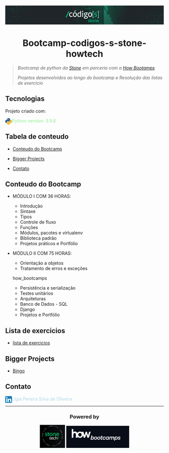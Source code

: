<p align="center">
  <a  target="_blank" rel="noreferrer"><img src=./img/codigo_s_stone.PNG alt="my banner" height="60" width="1000"></a>
</p>

<!--[Example screenshot](https://www.canva.com/design/DAE8p0EAle0/acv_WepW35nffWHWRuehIg/edit?utm_content=DAE8p0EAle0&utm_campaign=designshare&utm_medium=link2&utm_source=sharebutton)-->
<h1 align="center">
Bootcamp-codigos-s-stone-howtech
</h1>

>*Bootcamp de python da [_Stone_](https://sites.google.com/stone.com.br/stonetech/) em parceria com a [_How Bootamps_](https://howedu.com.br/)*
>
>*Projetos desenvolvidos ao longo do bootcamp e Resolução das listas de exercicio*
<h2 align="left"> Tecnologias </h2>

Projeto criado com:

<a><img align="left" src="./img/Python.png" width="21px"/></a>
<font color='lightgreen'>Python version:  3.9.6</font>

<h2 align="left"> Tabela de conteudo </h2>

  - [Conteudo do Bootcamp](#conteudo-do-bootcamp)

  - [Bigger Projects](#bigger-projects)
  
  - [Contato](#contato)

##  Conteudo do Bootcamp
* MÓDULO I COM 36 HORAS:
  - Introdução
  - Sintaxe
  - Tipos
  - Controle de fluxo
  - Funções
  - Módulos, pacotes e virtualenv
  - Biblioteca padrão
  - Projetos práticos e Portfólio
  
* MÓDULO II COM 75 HORAS:
  
  - Orientação a objetos
  - Tratamento de erros e exceções


  how_bootcamps
  - Persistência e serialização
  - Testes unitários
  - Arquiteturas
  - Banco de Dados - SQL
  - Django
  - Projetos e Portfólio                                                                     
                     
## Lista de exercicios
* [lista de exercicios](./lista_de_exercicios/)
##  Bigger Projects

* [Bingo](./projects/bingo/)
  
##  Contato

<p align="left">
<a href="https://www.linkedin.com/in/ligia-pereira-silva-de-oliveira/"><img align="left" src="./img/linkedin.png" alt="Yu Shi | LinkedIn" width="21px"/></a><font color='lightblue'>Lígia Pereira Silva de Oliveira</font>
</p>

___

<h3 align="center"> Powered by </h3>
<p align="center">
<a ><img src=./img/stone_tech.PNG  width="80px" >         <img src=./img/how_bootcamps.PNG  width="200" height="70"></a>
</p>
  <!-- <h3> Modulos externos usados:</h3>

  - [_Termcolor_](https://pypi.org/project/termcolor/)
  - [_Numpy_](https://numpy.org/) -->